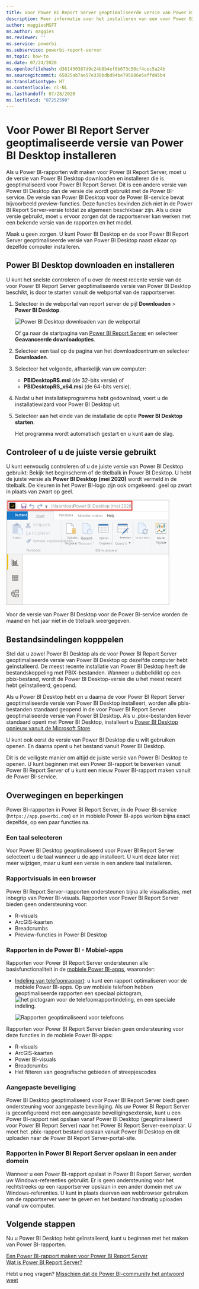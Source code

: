 ```yaml
---
title: Voor Power BI Report Server geoptimaliseerde versie van Power BI Desktop installeren
description: Meer informatie over het installeren van een voor Power BI Report Server geoptimaliseerde versie van Power BI Desktop
author: maggiesMSFT
ms.author: maggies
ms.reviewer: ''
ms.service: powerbi
ms.subservice: powerbi-report-server
ms.topic: how-to
ms.date: 07/24/2020
ms.openlocfilehash: d361430387d9c24b8b4ef0b673c50cf4cec5a24b
ms.sourcegitcommit: 65025ab7ae57e338bdbd94be795886e5affd45b4
ms.translationtype: HT
ms.contentlocale: nl-NL
ms.lasthandoff: 07/28/2020
ms.locfileid: "87252590"
---
```

# <a name="install-power-bi-desktop-optimized-for-power-bi-report-server"></a>Voor Power BI Report Server geoptimaliseerde versie van Power BI Desktop installeren

Als u Power BI-rapporten wilt maken voor Power BI Report Server, moet u de versie van Power BI Desktop downloaden en installeren die is geoptimaliseerd voor Power BI Report Server. Dit is een andere versie van Power BI Desktop dan de versie die wordt gebruikt met de Power BI-service. De versie van Power BI Desktop voor de Power BI-service bevat bijvoorbeeld preview-functies. Deze functies bevinden zich niet in de Power BI Report Server-versie totdat ze algemeen beschikbaar zijn. Als u deze versie gebruikt, moet u ervoor zorgen dat de rapportserver kan werken met een bekende versie van de rapporten en het model. 

Maak u geen zorgen. U kunt Power BI Desktop en de voor Power BI Report Server geoptimaliseerde versie van Power BI Desktop naast elkaar op dezelfde computer installeren.

## <a name="download-and-install-power-bi-desktop"></a>Power BI Desktop downloaden en installeren

U kunt het snelste controleren of u over de meest recente versie van de voor Power BI Report Server geoptimaliseerde versie van Power BI Desktop beschikt, is door te starten vanuit de webportal van de rapportserver.

1. Selecteer in de webportal van report server de pijl **Downloaden** > **Power BI Desktop**.

    ![Power BI Desktop downloaden van de webportal](media/install-powerbi-desktop/report-server-download-web-portal.png)

    Of ga naar de startpagina van [Power BI Report Server](https://powerbi.microsoft.com/report-server/) en selecteer **Geavanceerde downloadopties**.

2. Selecteer een taal op de pagina van het downloadcentrum en selecteer **Downloaden**.

3. Selecteer het volgende, afhankelijk van uw computer: 

    - **PBIDesktopRS.msi** (de 32-bits versie) of
    - **PBIDesktopRS_x64.msi** (de 64-bits versie).

1. Nadat u het installatieprogramma hebt gedownload, voert u de installatiewizard voor Power BI Desktop uit.

2. Selecteer aan het einde van de installatie de optie **Power BI Desktop starten**.

    Het programma wordt automatisch gestart en u kunt aan de slag.

## <a name="verify-youre-using-the-correct-version"></a>Controleer of u de juiste versie gebruikt
U kunt eenvoudig controleren of u de juiste versie van Power BI Desktop gebruikt: Bekijk het beginscherm of de titelbalk in Power BI Desktop. U hebt de juiste versie als **Power BI Desktop (mei 2020)** wordt vermeld in de titelbalk. De kleuren in het Power BI-logo zijn ook omgekeerd: geel op zwart in plaats van zwart op geel.

![Power BI Desktop mei 2020](media/install-powerbi-desktop/power-bi-report-server-desktop-may-2020.png)

Voor de versie van Power BI Desktop voor de Power BI-service worden de maand en het jaar niet in de titelbalk weergegeven.

## <a name="file-extension-association"></a>Bestandsindelingen kopppelen
Stel dat u zowel Power BI Desktop als de voor Power BI Report Server geoptimaliseerde versie van Power BI Desktop op dezelfde computer hebt geïnstalleerd. De meest recente installatie van Power BI Desktop heeft de bestandskoppeling met PBIX-bestanden. Wanneer u dubbelklikt op een pbix-bestand, wordt de Power BI Desktop-versie die u het meest recent hebt geïnstalleerd, geopend.

Als u Power BI Desktop hebt en u daarna de voor Power BI Report Server geoptimaliseerde versie van Power BI Desktop installeert, worden alle pbix-bestanden standaard geopend in de voor Power BI Report Server geoptimaliseerde versie van Power BI Desktop. Als u .pbix-bestanden liever standaard opent met Power BI Desktop, installeert u [Power BI Desktop opnieuw vanuit de Microsoft Store](https://aka.ms/pbidesktopstore).

U kunt ook eerst de versie van Power BI Desktop die u wilt gebruiken openen. En daarna opent u het bestand vanuit Power BI Desktop.

Dit is de veiligste manier om altijd de juiste versie van Power BI Desktop te openen. U kunt beginnen met een Power BI-rapport te bewerken vanuit Power BI Report Server of u kunt een nieuw Power BI-rapport maken vanuit de Power BI-service.

## <a name="considerations-and-limitations"></a>Overwegingen en beperkingen

Power BI-rapporten in Power BI Report Server, in de Power BI-service (`https://app.powerbi.com`) en in mobiele Power BI-apps werken bijna exact dezelfde, op een paar functies na.

### <a name="selecting-a-language"></a>Een taal selecteren

Voor Power BI Desktop geoptimaliseerd voor Power BI Report Server selecteert u de taal wanneer u de app installeert. U kunt deze later niet meer wijzigen, maar u kunt een versie in een andere taal installeren.

### <a name="report-visuals-in-a-browser"></a>Rapportvisuals in een browser

Power BI Report Server-rapporten ondersteunen bijna alle visualisaties, met inbegrip van Power BI-visuals. Rapporten voor Power BI Report Server bieden geen ondersteuning voor:

* R-visuals
* ArcGIS-kaarten
* Breadcrumbs
* Preview-functies in Power BI Desktop

### <a name="reports-in-the-power-bi-mobile-apps"></a>Rapporten in de Power BI - Mobiel-apps

Rapporten voor Power BI Report Server ondersteunen alle basisfunctionaliteit in de [mobiele Power BI-apps](../consumer/mobile/mobile-apps-for-mobile-devices.md), waaronder:

* [Indeling van telefoonrapport](../create-reports/desktop-create-phone-report.md): u kunt een rapport optimaliseren voor de mobiele Power BI-apps. Op uw mobiele telefoon hebben geoptimaliseerde rapporten een speciaal pictogram, ![het pictogram voor de telefoonrapportindeling](media/install-powerbi-desktop/power-bi-rs-mobile-optimized-icon.png), en een speciale indeling.
  
    ![Rapporten geoptimaliseerd voor telefoons](media/install-powerbi-desktop/power-bi-rs-mobile-optimized-report.png)

Rapporten voor Power BI Report Server bieden geen ondersteuning voor deze functies in de mobiele Power BI-apps:

* R-visuals
* ArcGIS-kaarten
* Power BI-visuals
* Breadcrumbs
* Het filteren van geografische gebieden of streepjescodes

### <a name="custom-security"></a>Aangepaste beveiliging

Power BI Desktop geoptimaliseerd voor Power BI Report Server biedt geen ondersteuning voor aangepaste beveiliging. Als uw Power BI Report Server is geconfigureerd met een aangepaste beveiligingsextensie, kunt u een Power BI-rapport niet opslaan vanaf Power BI Desktop (geoptimaliseerd voor Power BI Report Server) naar het Power BI Report Server-exemplaar. U moet het .pbix-rapport bestand opslaan vanuit Power BI Desktop en dit uploaden naar de Power BI Report Server-portal-site.

### <a name="saving-reports-to-a-power-bi-report-server-in-a-different-domain"></a>Rapporten in Power BI Report Server opslaan in een ander domein

Wanneer u een Power BI-rapport opslaat in Power BI Report Server, worden uw Windows-referenties gebruikt. Er is geen ondersteuning voor het rechtstreeks op een rapportserver opslaan in een ander domein met uw Windows-referenties. U kunt in plaats daarvan een webbrowser gebruiken om de rapportserver weer te geven en het bestand handmatig uploaden vanaf uw computer.

## <a name="next-steps"></a>Volgende stappen

Nu u Power BI Desktop hebt geïnstalleerd, kunt u beginnen met het maken van Power BI-rapporten.

[Een Power BI-rapport maken voor Power BI Report Server](quickstart-create-powerbi-report.md)  
[Wat is Power BI Report Server?](get-started.md)

Hebt u nog vragen? [Misschien dat de Power BI-community het antwoord weet](https://community.powerbi.com/)

